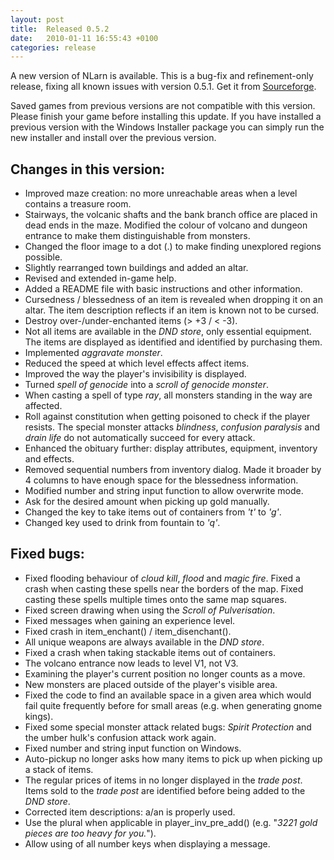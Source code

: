 ```yaml
---
layout: post
title:  Released 0.5.2
date:   2010-01-11 16:55:43 +0100
categories: release
---
```


A new version of NLarn is available. This is a bug-fix and refinement-only release, fixing all known issues with version 0.5.1.
Get it from [Sourceforge](https://sourceforge.net/projects/nlarn/files/nlarn/0.5.2/).

Saved games from previous versions are not compatible with this version. Please finish your game before installing this update. If you have installed a previous version with the Windows Installer package you can simply run the new installer and install over the previous version.

## Changes in this version:

* Improved maze creation: no more unreachable areas when a level contains a treasure room.
* Stairways, the volcanic shafts and the bank branch office are placed in dead ends in the maze. Modified the colour of volcano and dungeon entrance to make them distinguishable from monsters.
* Changed the floor image to a dot (.) to make finding unexplored regions possible.
* Slightly rearranged town buildings and added an altar.
* Revised and extended in-game help.
* Added a README file with basic instructions and other information.
* Cursedness / blessedness of an item is revealed when dropping it on an altar. The item description reflects if an item is known not to be cursed.
* Destroy over-/under-enchanted items (> +3 / < -3).
* Not all items are available in the _DND store_, only essential equipment. The items are displayed as identified and identified by purchasing them.
* Implemented _aggravate monster_.
* Reduced the speed at which level effects affect items.
* Improved the way the player's invisibility is displayed.
* Turned _spell of genocide_ into a _scroll of genocide monster_.
* When casting a spell of type _ray_, all monsters standing in the way are affected.
* Roll against constitution when getting poisoned to check if the player resists. The special monster attacks _blindness_, _confusion_  _paralysis_ and _drain life_ do not automatically succeed for every attack.
* Enhanced the obituary further: display attributes, equipment, inventory and effects.
* Removed sequential numbers from inventory dialog. Made it broader by 4 columns to have enough space for the blessedness information.
* Modified number and string input function to allow overwrite mode.
* Ask for the desired amount when picking up gold manually.
* Changed the key to take items out of containers from _'t'_ to _'g'_.
* Changed key used to drink from fountain to _'q'_.

## Fixed bugs:

* Fixed flooding behaviour of _cloud kill_, _flood_ and _magic fire_. Fixed a crash when casting these spells near the borders of the map. Fixed casting these spells multiple times onto the same map squares.
* Fixed screen drawing when using the _Scroll of Pulverisation_.
* Fixed messages when gaining an experience level.
* Fixed crash in item_enchant() / item_disenchant().
* All unique weapons are always available in the _DND store_.
* Fixed a crash when taking stackable items out of containers.
* The volcano entrance now leads to level V1, not V3.
* Examining the player's current position no longer counts as a move.
* New monsters are placed outside of the player's visible area.
* Fixed the code to find an available space in a given area which would fail quite frequently before for small areas (e.g. when generating gnome kings).
* Fixed some special monster attack related bugs: _Spirit Protection_  and the umber hulk's confusion attack work again.
* Fixed number and string input function on Windows.
* Auto-pickup no longer asks how many items to pick up when picking up a stack of items.
* The regular prices of items in no longer displayed in the _trade post_. Items sold to the _trade post_ are identified before being added to the _DND store_.
* Corrected item descriptions: a/an is properly used.
* Use the plural when applicable in player_inv_pre_add() (e.g. "_3221 gold pieces *are* too heavy for you._").
* Allow using of all number keys when displaying a message.

